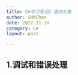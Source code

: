 ```yaml
---
title: C#学习笔记2-面向对象
author: SHKChan
date: 2022-11-30
category: C#
layout: post

---
```


## 1.调试和错误处理